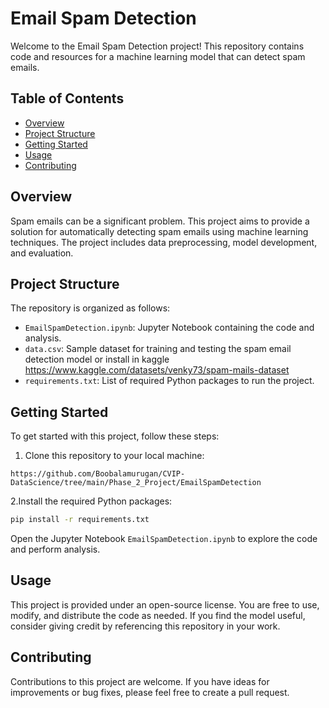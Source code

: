 # Email Spam Detection

Welcome to the Email Spam Detection project! This repository contains code and resources for a machine learning model that can detect spam emails.

## Table of Contents
- [Overview](#overview)
- [Project Structure](#project-structure)
- [Getting Started](#getting-started)
- [Usage](#usage)
- [Contributing](#contributing)


## Overview

Spam emails can be a significant problem. This project aims to provide a solution for automatically detecting spam emails using machine learning techniques. The project includes data preprocessing, model development, and evaluation.

## Project Structure

The repository is organized as follows:

- `EmailSpamDetection.ipynb`: Jupyter Notebook containing the code and analysis.
- `data.csv`: Sample dataset for training and testing the spam email detection model or install in kaggle https://www.kaggle.com/datasets/venky73/spam-mails-dataset
- `requirements.txt`: List of required Python packages to run the project.

## Getting Started

To get started with this project, follow these steps:

1. Clone this repository to your local machine:

```bash[
https://github.com/Boobalamurugan/CVIP-DataScience/tree/main/Phase_2_Project/EmailSpamDetection
```

2.Install the required Python packages:

```bash
pip install -r requirements.txt
```
Open the Jupyter Notebook `EmailSpamDetection.ipynb` to explore the code and perform analysis.

## Usage

This project is provided under an open-source license. You are free to use, modify, and distribute the code as needed. If you find the model useful, consider giving credit by referencing this repository in your work.

## Contributing

Contributions to this project are welcome. If you have ideas for improvements or bug fixes, please feel free to create a pull request.
